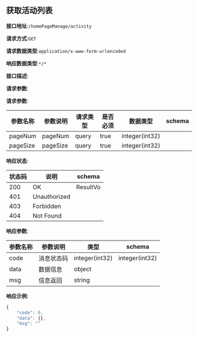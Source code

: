 

## 获取活动列表


**接口地址**:`/homePageManage/activity`


**请求方式**:`GET`


**请求数据类型**:`application/x-www-form-urlencoded`


**响应数据类型**:`*/*`


**接口描述**:


**请求参数**:


**请求参数**:


| 参数名称 | 参数说明 | 请求类型    | 是否必须 | 数据类型 | schema |
| -------- | -------- | ----- | -------- | -------- | ------ |
|pageNum|pageNum|query|true|integer(int32)||
|pageSize|pageSize|query|true|integer(int32)||


**响应状态**:


| 状态码 | 说明 | schema |
| -------- | -------- | ----- | 
|200|OK|ResultVo|
|401|Unauthorized||
|403|Forbidden||
|404|Not Found||


**响应参数**:


| 参数名称 | 参数说明 | 类型 | schema |
| -------- | -------- | ----- |----- | 
|code|消息状态码|integer(int32)|integer(int32)|
|data|数据信息|object||
|msg|信息返回|string||


**响应示例**:
```javascript
{
	"code": 0,
	"data": {},
	"msg": ""
}
```